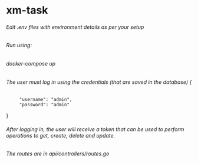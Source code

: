 # xm-task
###### Edit .env files with environment details as per your setup
###### Run using:
###### docker-compose up 
###### The user must log in using the credentials (that are saved in the database) {
         "username": "admin",
         "password": "admin"
}
###### After logging in, the user will receive a token that can be used to perform operations to get, create, delete and update.
###### The routes are in api/controllers/routes.go
